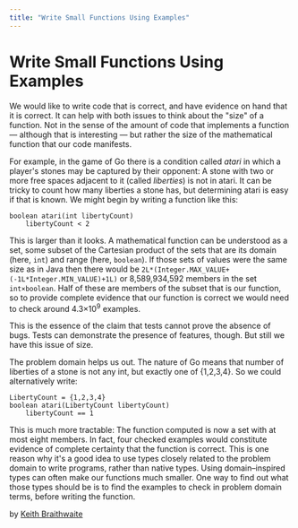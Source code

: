 ```yaml
---
title: "Write Small Functions Using Examples"
---
```


# Write Small Functions Using Examples

We would like to write code that is correct, and have evidence on hand that it is correct. It can help with both issues to think about the "size" of a function. Not in the sense of the amount of code that implements a function — although that is interesting — but rather the size of the mathematical function that our code manifests.

For example, in the game of Go there is a condition called *atari* in which a player's stones may be captured by their opponent: A stone with two or more free spaces adjacent to it (called *liberties*) is not in atari. It can be tricky to count how many liberties a stone has, but determining atari is easy if that is known. We might begin by writing a function like this:

```
boolean atari(int libertyCount)
    libertyCount < 2
```

This is larger than it looks. A mathematical function can be understood as a set, some subset of the Cartesian product of the sets that are its domain (here, `int`) and range (here, `boolean`). If those sets of values were the same size as in Java then there would be `2L*(Integer.MAX_VALUE+(-1L*Integer.MIN_VALUE)+1L)` or 8,589,934,592 members in the set `int×boolean`. Half of these are members of the subset that is our function, so to provide complete evidence that our function is correct we would need to check around 4.3×10<sup>9</sup> examples.

This is the essence of the claim that tests cannot prove the absence of bugs. Tests can demonstrate the presence of features, though. But still we have this issue of size.

The problem domain helps us out. The nature of Go means that number of liberties of a stone is not any int, but exactly one of {1,2,3,4}. So we could alternatively write:

```
LibertyCount = {1,2,3,4} 
boolean atari(LibertyCount libertyCount)
    libertyCount == 1
```

This is much more tractable: The function computed is now a set with at most eight members. In fact, four checked examples would constitute evidence of complete certainty that the function is correct. This is one reason why it's a good idea to use types closely related to the problem domain to write programs, rather than native types. Using domain–inspired types can often make our functions much smaller. One way to find out what those types should be is to find the examples to check in problem domain terms, before writing the function.

by [Keith Braithwaite](http://programmer.97things.oreilly.com/wiki/index.php/Keith_Braithwaite)
